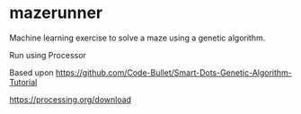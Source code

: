 # mazerunner
Machine learning exercise to solve a maze using a genetic algorithm.

Run using Processor


Based upon https://github.com/Code-Bullet/Smart-Dots-Genetic-Algorithm-Tutorial

https://processing.org/download